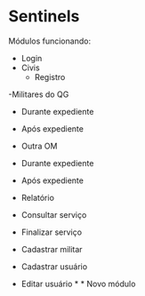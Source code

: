 # Sentinels
 
Módulos funcionando:
- Login
- Civis
  - Registro

-Militares do QG
 - Durante expediente
 - Após expediente

- Outra OM
 - Durante expediente
 - Após expediente

- Relatório
 - Consultar serviço
 - Finalizar serviço
 - Cadastrar militar
 - Cadastrar usuário
 - Editar usuário * * Novo módulo



